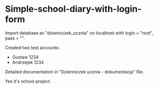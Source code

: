# Simple-school-diary-with-login-form

Import database as "dzienniczek_ucznia" on localhost with login = "root", pass = "".

Created two test accounts:
  - Gustaw 1234
  - Andrzejek 1234
  
 Detailed documentation in "Dzienniczek ucznia - dokumentacja" file.
 
 Yes it's school project.
